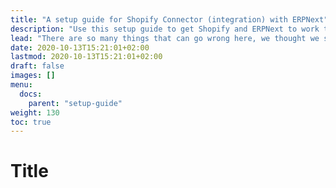 ```yaml
---
title: "A setup guide for Shopify Connector (integration) with ERPNext"
description: "Use this setup guide to get Shopify and ERPNext to work together."
lead: "There are so many things that can go wrong here, we thought we should write a setup guide..."
date: 2020-10-13T15:21:01+02:00
lastmod: 2020-10-13T15:21:01+02:00
draft: false
images: []
menu:
  docs:
    parent: "setup-guide"
weight: 130
toc: true
---
```

# Title
